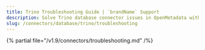 ```yaml
---
title: Trino Troubleshooting Guide | `brandName` Support
description: Solve Trino database connector issues in OpenMetadata with expert troubleshooting guides, error fixes, and step-by-step solutions for seamless data integration.
slug: /connectors/database/trino/troubleshooting
---
```


{% partial file="/v1.9/connectors/troubleshooting.md" /%}
